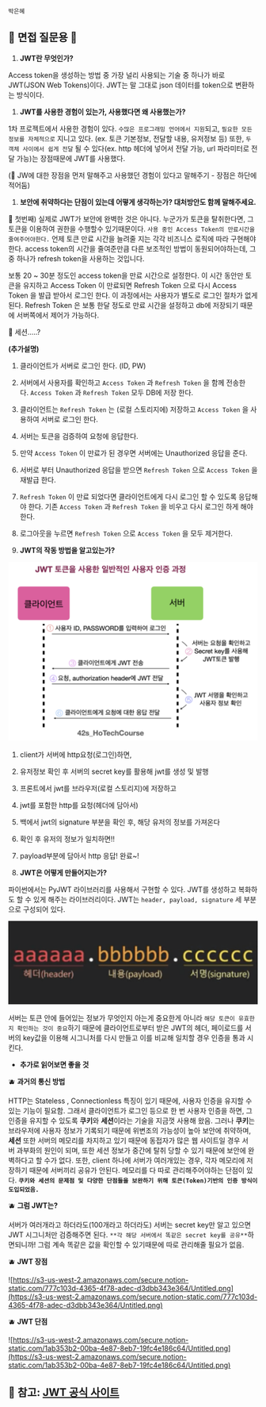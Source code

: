 `박은혜`

## 🍋 면접 질문용 🍋

1. **JWT란 무엇인가?** 

Access token을 생성하는 방법 중 가장 널리 사용되는 기술 중 하나가 바로 JWT(JSON Web Tokens)이다. JWT는 말 그대로 json 데이터를 token으로 변환하는 방식이다.

1. **JWT를 사용한 경험이 있는가, 사용했다면 왜 사용했는가?**

1차 프로젝트에서 사용한 경험이 있다. `수많은 프로그래밍 언어에서 지원`되고, `필요한 모든 정보를 자체적으로` 지니고 있다. (ex. 토큰 기본정보, 전달할 내용, 유저정보 등) 또한, `두 객체 사이에서 쉽게 전달` 될 수 있다(ex. http 헤더에 넣어서 전달 가능, url 파라미터로 전달 가능)는 장점때문에 JWT를 사용했다.

(🍇 JW에 대한 장점을 먼저 말해주고 사용했던 경험이 있다고 말해주기 - 장점은 하단에 적어둠)

1. **보안에 취약하다는 단점이 있는데 어떻게 생각하는가? 대처방안도 함께 말해주세요.**

🍑 첫번째) 실제로 JWT가 보안에 완벽한 것은 아니다. 누군가가 토큰을 탈취한다면, 그 토큰을 이용하여 권한을 수행할수 있기때문이다. `사용 중인 Access Token의 만료시간을 줄여주어야한다.` 언제 토큰 만료 시간을 늘려줄 지는 각각 비즈니스 로직에 따라 구현해야 한다. access token의 시간을 줄여준만큼 다른 보조적인 방법이 동원되어야하는데, 그중 하나가 refresh token을 사용하는 것입니다.

 보통 20 ~ 30분 정도인 access token을 만료 시간으로 설정한다. 이 시간 동안만 토큰을 유지하고 Access Token 이 만료되면 Refresh Token 으로 다시 Access Token 을 발급 받아서 로그인 한다. 이 과정에서는 사용자가 별도로 로그인 절차가 없게 된다. Refresh Token 은 보통 한달 정도로 만료 시간을 설정하고 db에 저장되기 때문에 서버쪽에서 제어가 가능하다.

🍑 세션.....? 

**(추가설명)**

1. 클라이언트가 서버로 로그인 한다. (ID, PW)
2. 서버에서 사용자를 확인하고 `Access Token` 과 `Refresh Token` 을 함께 전송한다. `Access Token` 과 `Refresh Token` 모두 DB에 저장 한다.
3. 클라이언트는 `Refresh Token` 는 (로컬 스토리지에) 저장하고 `Access Token` 을 사용하여 서버로 로그인 한다.
4. 서버는 토큰을 검증하여 요청에 응답한다.
5. 만약 `Access Token` 이 만료가 된 경우면 서버에는 Unauthorized 응답을 준다.
6. 서버로 부터 Unauthorized 응답을 받으면 `Refresh Token` 으로 `Access Token` 을 재발급 한다.
7. `Refresh Token` 이 만료 되었다면 클라이언트에게 다시 로그인 할 수 있도록 응답해야 한다. 기존 `Access Token` 과 `Refresh Token` 을 비우고 다시 로그인 하게 해야 한다.
8. 로그아웃을 누르면 `Refresh Token` 으로 `Access Token` 을 모두 제거한다.

1. **JWT의 작동 방법을 알고있는가?**

![](https://github.com/knotted-developers/Computer-science/blob/main/Development%20common%20sense/Images/jwt.png)

1. client가 서버에 http요청(로그인)하면, 
2. 유저정보 확인 후 서버의 secret key를 활용해 jwt를 생성 및 발행
3. 프론트에서 jwt를 브라우저(로컬 스토리지)에 저장하고
4. jwt를 포함한 http를 요청(헤더에 담아서)
5. 백에서 jwt의 signature 부분을 확인 후, 해당 유저의 정보를 가져온다
6. 확인 후 유저의 정보가 일치하면!!
7. payload부분에 담아서 http 응답! 완료~!

1. **JWT은 어떻게 만들어지는가?**

파이썬에서는 PyJWT 라이브러리를 사용해서 구현할 수 있다. JWT를 생성하고 복화하도 할 수 있게 해주는 라이브러리이다.  JWT는 `header, payload, signature` 세 부분으로 구성되어 있다.

![](https://github.com/knotted-developers/Computer-science/blob/main/Development%20common%20sense/Images/jwt2.png)

서버는 토큰 안에 들어있는 정보가 무엇인지 아는게 중요한게 아니라 `해당 토큰이 유효한지 확인하는 것이 중요`하기 때문에 클라이언트로부터 받은 JWT의 헤더, 페이로드를 서버의 key값을 이용해 시그니처를 다시 만들고 이를 비교해 일치할 경우 인증을 통과 시킨다.

- **추가로 읽어보면 좋을 것**

🫐 **과거의 통신 방법**

HTTP는 Stateless , Connectionless 특징이 있기 때문에, 사용자 인증을 유지할 수 있는 기능이 필요함. 그래서 클라이언트가 로그인 등으로 한 번 사용자 인증을 하면, 그 인증을 유지할 수 있도록 **쿠키**와 **세션**이라는 기술을 지금껏 사용해 왔음. 그러나 **쿠키**는 브라우저에 사용자 정보가 기록되기 때문에 위변조의 가능성이 높아 보안에 취약하며, **세션** 또한 서버의 메모리를 차지하고 있기 때문에 동접자가 많은 웹 사이트일 경우 서버 과부화의 원인이 되며, 또한 세션 정보가 중간에 탈취 당할 수 있기 때문에 보안에 완벽하다고 할 수가 없다. 또한, client 하나에 서버가 여러개있는 경우, 각자 메모리에 저장하기 때문에 서버끼리 공유가 안된다. 메모리를 다 따로 관리해주어야하는 단점이 있다. **`쿠키와 세션의 문제점 및 다양한 단점들을 보완하기 위해 토큰(Token)기반의 인증 방식이 도입되었음.`**

🫐 **그럼 JWT는?**

서버가 여러개라고 하더라도(100개라고 하더라도) 서버는 secret key만 알고 있으면 JWT 시그니처만 검증해주면 된다. `**각 해당 서버에서 똑같은 secret key를 공유**`하면되니까! 그럼 계속 똑같은 값을 확인할 수 있기때문에 따로 관리해줄 필요가 없음.

🫐 **JWT 장점**

![https://s3-us-west-2.amazonaws.com/secure.notion-static.com/777c103d-4365-4f78-adec-d3dbb343e364/Untitled.png](https://s3-us-west-2.amazonaws.com/secure.notion-static.com/777c103d-4365-4f78-adec-d3dbb343e364/Untitled.png)

🫐 **JWT 단점**

![https://s3-us-west-2.amazonaws.com/secure.notion-static.com/1ab353b2-00ba-4e87-8eb7-19fc4e186c64/Untitled.png](https://s3-us-west-2.amazonaws.com/secure.notion-static.com/1ab353b2-00ba-4e87-8eb7-19fc4e186c64/Untitled.png)

## 🥑 참고: [JWT 공식 사이트](https://jwt.io/introduction)
